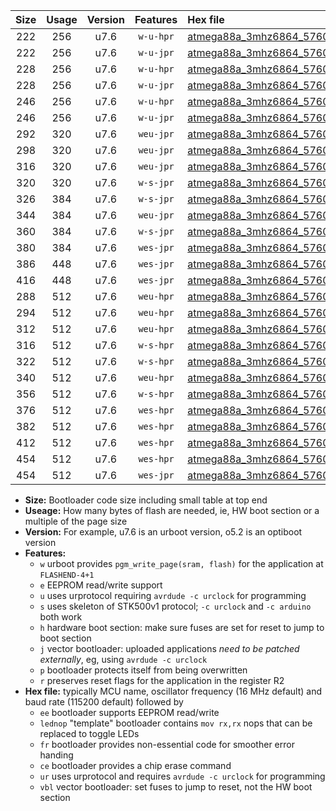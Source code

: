 |Size|Usage|Version|Features|Hex file|
|:-:|:-:|:-:|:-:|:--|
|222|256|u7.6|`w-u-hpr`|[atmega88a_3mhz6864_57600bps_ur.hex](https://raw.githubusercontent.com/stefanrueger/urboot/main//atmega88a_3mhz6864_57600bps_ur.hex)|
|222|256|u7.6|`w-u-jpr`|[atmega88a_3mhz6864_57600bps_ur_vbl.hex](https://raw.githubusercontent.com/stefanrueger/urboot/main//atmega88a_3mhz6864_57600bps_ur_vbl.hex)|
|228|256|u7.6|`w-u-hpr`|[atmega88a_3mhz6864_57600bps_lednop_ur.hex](https://raw.githubusercontent.com/stefanrueger/urboot/main//atmega88a_3mhz6864_57600bps_lednop_ur.hex)|
|228|256|u7.6|`w-u-jpr`|[atmega88a_3mhz6864_57600bps_lednop_ur_vbl.hex](https://raw.githubusercontent.com/stefanrueger/urboot/main//atmega88a_3mhz6864_57600bps_lednop_ur_vbl.hex)|
|246|256|u7.6|`w-u-hpr`|[atmega88a_3mhz6864_57600bps_lednop_fr_ur.hex](https://raw.githubusercontent.com/stefanrueger/urboot/main//atmega88a_3mhz6864_57600bps_lednop_fr_ur.hex)|
|246|256|u7.6|`w-u-jpr`|[atmega88a_3mhz6864_57600bps_lednop_fr_ur_vbl.hex](https://raw.githubusercontent.com/stefanrueger/urboot/main//atmega88a_3mhz6864_57600bps_lednop_fr_ur_vbl.hex)|
|292|320|u7.6|`weu-jpr`|[atmega88a_3mhz6864_57600bps_ee_ur_vbl.hex](https://raw.githubusercontent.com/stefanrueger/urboot/main//atmega88a_3mhz6864_57600bps_ee_ur_vbl.hex)|
|298|320|u7.6|`weu-jpr`|[atmega88a_3mhz6864_57600bps_ee_lednop_ur_vbl.hex](https://raw.githubusercontent.com/stefanrueger/urboot/main//atmega88a_3mhz6864_57600bps_ee_lednop_ur_vbl.hex)|
|316|320|u7.6|`weu-jpr`|[atmega88a_3mhz6864_57600bps_ee_lednop_fr_ur_vbl.hex](https://raw.githubusercontent.com/stefanrueger/urboot/main//atmega88a_3mhz6864_57600bps_ee_lednop_fr_ur_vbl.hex)|
|320|320|u7.6|`w-s-jpr`|[atmega88a_3mhz6864_57600bps_vbl.hex](https://raw.githubusercontent.com/stefanrueger/urboot/main//atmega88a_3mhz6864_57600bps_vbl.hex)|
|326|384|u7.6|`w-s-jpr`|[atmega88a_3mhz6864_57600bps_lednop_vbl.hex](https://raw.githubusercontent.com/stefanrueger/urboot/main//atmega88a_3mhz6864_57600bps_lednop_vbl.hex)|
|344|384|u7.6|`weu-jpr`|[atmega88a_3mhz6864_57600bps_ee_lednop_fr_ce_ur_vbl.hex](https://raw.githubusercontent.com/stefanrueger/urboot/main//atmega88a_3mhz6864_57600bps_ee_lednop_fr_ce_ur_vbl.hex)|
|360|384|u7.6|`w-s-jpr`|[atmega88a_3mhz6864_57600bps_lednop_fr_vbl.hex](https://raw.githubusercontent.com/stefanrueger/urboot/main//atmega88a_3mhz6864_57600bps_lednop_fr_vbl.hex)|
|380|384|u7.6|`wes-jpr`|[atmega88a_3mhz6864_57600bps_ee_vbl.hex](https://raw.githubusercontent.com/stefanrueger/urboot/main//atmega88a_3mhz6864_57600bps_ee_vbl.hex)|
|386|448|u7.6|`wes-jpr`|[atmega88a_3mhz6864_57600bps_ee_lednop_vbl.hex](https://raw.githubusercontent.com/stefanrueger/urboot/main//atmega88a_3mhz6864_57600bps_ee_lednop_vbl.hex)|
|416|448|u7.6|`wes-jpr`|[atmega88a_3mhz6864_57600bps_ee_lednop_fr_vbl.hex](https://raw.githubusercontent.com/stefanrueger/urboot/main//atmega88a_3mhz6864_57600bps_ee_lednop_fr_vbl.hex)|
|288|512|u7.6|`weu-hpr`|[atmega88a_3mhz6864_57600bps_ee_ur.hex](https://raw.githubusercontent.com/stefanrueger/urboot/main//atmega88a_3mhz6864_57600bps_ee_ur.hex)|
|294|512|u7.6|`weu-hpr`|[atmega88a_3mhz6864_57600bps_ee_lednop_ur.hex](https://raw.githubusercontent.com/stefanrueger/urboot/main//atmega88a_3mhz6864_57600bps_ee_lednop_ur.hex)|
|312|512|u7.6|`weu-hpr`|[atmega88a_3mhz6864_57600bps_ee_lednop_fr_ur.hex](https://raw.githubusercontent.com/stefanrueger/urboot/main//atmega88a_3mhz6864_57600bps_ee_lednop_fr_ur.hex)|
|316|512|u7.6|`w-s-hpr`|[atmega88a_3mhz6864_57600bps.hex](https://raw.githubusercontent.com/stefanrueger/urboot/main//atmega88a_3mhz6864_57600bps.hex)|
|322|512|u7.6|`w-s-hpr`|[atmega88a_3mhz6864_57600bps_lednop.hex](https://raw.githubusercontent.com/stefanrueger/urboot/main//atmega88a_3mhz6864_57600bps_lednop.hex)|
|340|512|u7.6|`weu-hpr`|[atmega88a_3mhz6864_57600bps_ee_lednop_fr_ce_ur.hex](https://raw.githubusercontent.com/stefanrueger/urboot/main//atmega88a_3mhz6864_57600bps_ee_lednop_fr_ce_ur.hex)|
|356|512|u7.6|`w-s-hpr`|[atmega88a_3mhz6864_57600bps_lednop_fr.hex](https://raw.githubusercontent.com/stefanrueger/urboot/main//atmega88a_3mhz6864_57600bps_lednop_fr.hex)|
|376|512|u7.6|`wes-hpr`|[atmega88a_3mhz6864_57600bps_ee.hex](https://raw.githubusercontent.com/stefanrueger/urboot/main//atmega88a_3mhz6864_57600bps_ee.hex)|
|382|512|u7.6|`wes-hpr`|[atmega88a_3mhz6864_57600bps_ee_lednop.hex](https://raw.githubusercontent.com/stefanrueger/urboot/main//atmega88a_3mhz6864_57600bps_ee_lednop.hex)|
|412|512|u7.6|`wes-hpr`|[atmega88a_3mhz6864_57600bps_ee_lednop_fr.hex](https://raw.githubusercontent.com/stefanrueger/urboot/main//atmega88a_3mhz6864_57600bps_ee_lednop_fr.hex)|
|454|512|u7.6|`wes-hpr`|[atmega88a_3mhz6864_57600bps_ee_lednop_fr_ce.hex](https://raw.githubusercontent.com/stefanrueger/urboot/main//atmega88a_3mhz6864_57600bps_ee_lednop_fr_ce.hex)|
|454|512|u7.6|`wes-jpr`|[atmega88a_3mhz6864_57600bps_ee_lednop_fr_ce_vbl.hex](https://raw.githubusercontent.com/stefanrueger/urboot/main//atmega88a_3mhz6864_57600bps_ee_lednop_fr_ce_vbl.hex)|

- **Size:** Bootloader code size including small table at top end
- **Useage:** How many bytes of flash are needed, ie, HW boot section or a multiple of the page size
- **Version:** For example, u7.6 is an urboot version, o5.2 is an optiboot version
- **Features:**
  + `w` urboot provides `pgm_write_page(sram, flash)` for the application at `FLASHEND-4+1`
  + `e` EEPROM read/write support
  + `u` uses urprotocol requiring `avrdude -c urclock` for programming
  + `s` uses skeleton of STK500v1 protocol; `-c urclock` and `-c arduino` both work
  + `h` hardware boot section: make sure fuses are set for reset to jump to boot section
  + `j` vector bootloader: uploaded applications *need to be patched externally*, eg, using `avrdude -c urclock`
  + `p` bootloader protects itself from being overwritten
  + `r` preserves reset flags for the application in the register R2
- **Hex file:** typically MCU name, oscillator frequency (16 MHz default) and baud rate (115200 default) followed by
  + `ee` bootloader supports EEPROM read/write
  + `lednop` "template" bootloader contains `mov rx,rx` nops that can be replaced to toggle LEDs
  + `fr` bootloader provides non-essential code for smoother error handing
  + `ce` bootloader provides a chip erase command
  + `ur` uses urprotocol and requires `avrdude -c urclock` for programming
  + `vbl` vector bootloader: set fuses to jump to reset, not the HW boot section

